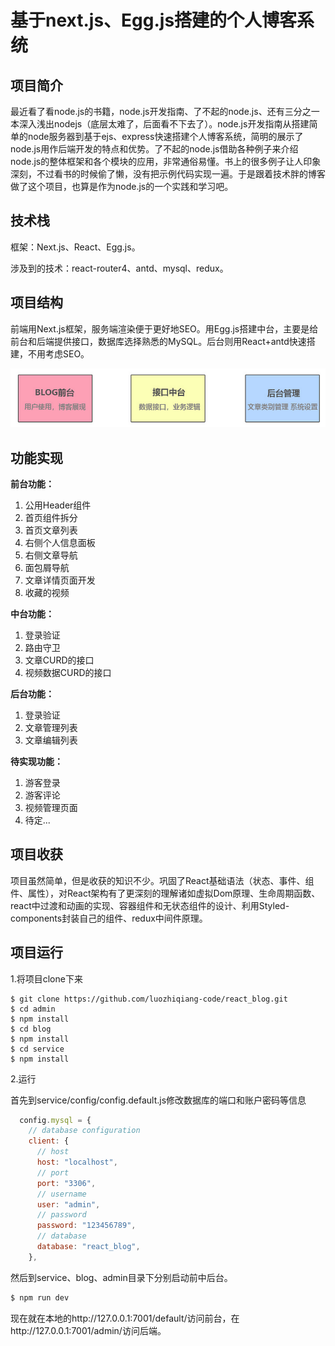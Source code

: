 # 基于next.js、Egg.js搭建的个人博客系统

## 项目简介

最近看了看node.js的书籍，node.js开发指南、了不起的node.js、还有三分之一本深入浅出nodejs（底层太难了，后面看不下去了）。node.js开发指南从搭建简单的node服务器到基于ejs、express快速搭建个人博客系统，简明的展示了node.js用作后端开发的特点和优势。了不起的node.js借助各种例子来介绍node.js的整体框架和各个模块的应用，非常通俗易懂。书上的很多例子让人印象深刻，不过看书的时候偷了懒，没有把示例代码实现一遍。于是跟着技术胖的博客做了这个项目，也算是作为node.js的一个实践和学习吧。

## 技术栈

框架：Next.js、React、Egg.js。

涉及到的技术：react-router4、antd、mysql、redux。

## 项目结构

前端用Next.js框架，服务端渲染便于更好地SEO。用Egg.js搭建中台，主要是给前台和后端提供接口，数据库选择熟悉的MySQL。后台则用React+antd快速搭建，不用考虑SEO。

![image-20220712165318021](https://github.com/luozhiqiang-code/react_blog/blob/master/image-20220712165318021.png)

## 功能实现

**前台功能：**

1. 公用Header组件
2. 首页组件拆分
3. 首页文章列表
4. 右侧个人信息面板
5. 右侧文章导航
6. 面包屑导航
7. 文章详情页面开发
8. 收藏的视频

**中台功能：**

1. 登录验证
2. 路由守卫
3. 文章CURD的接口
4. 视频数据CURD的接口

**后台功能：**

1. 登录验证
2. 文章管理列表
3. 文章编辑列表

**待实现功能：**

1. 游客登录
2. 游客评论
3. 视频管理页面
4. 待定...

## 项目收获

项目虽然简单，但是收获的知识不少。巩固了React基础语法（状态、事件、组件、属性），对React架构有了更深刻的理解诸如虚拟Dom原理、生命周期函数、react中过渡和动画的实现、容器组件和无状态组件的设计、利用Styled-components封装自己的组件、redux中间件原理。

## 项目运行

1.将项目clone下来

```shell
$ git clone https://github.com/luozhiqiang-code/react_blog.git
$ cd admin
$ npm install
$ cd blog
$ npm install
$ cd service
$ npm install
```

2.运行

首先到service/config/config.default.js修改数据库的端口和账户密码等信息

```javascript
  config.mysql = {
    // database configuration
    client: {
      // host
      host: "localhost",
      // port
      port: "3306",
      // username
      user: "admin",
      // password
      password: "123456789",
      // database
      database: "react_blog",
    },
```

然后到service、blog、admin目录下分别启动前中后台。

```javascript
$ npm run dev
```

现在就在本地的http://127.0.0.1:7001/default/访问前台，在http://127.0.0.1:7001/admin/访问后端。

